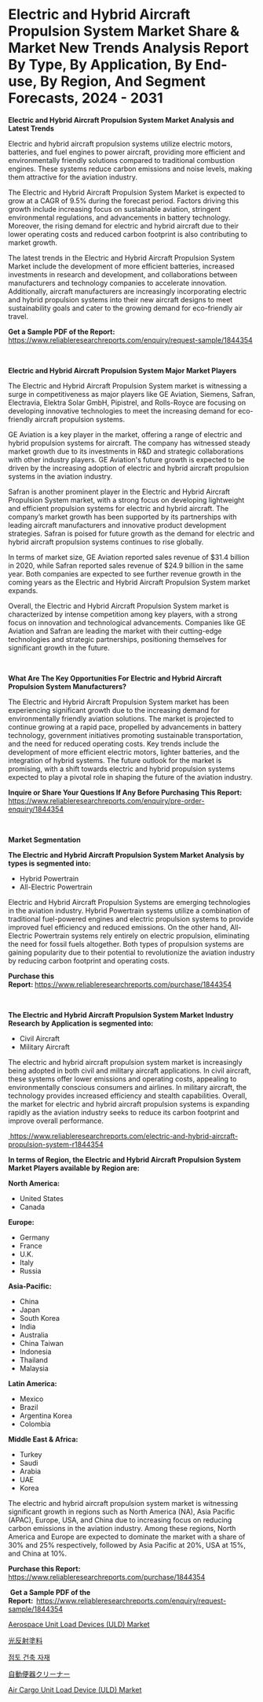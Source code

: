 <p><h1>Electric and Hybrid Aircraft Propulsion System Market Share & Market New Trends Analysis Report By Type, By Application, By End-use, By Region, And Segment Forecasts, 2024 - 2031</h1></p><p><strong>Electric and Hybrid Aircraft Propulsion System Market Analysis and Latest Trends</strong></p>
<p><p>Electric and hybrid aircraft propulsion systems utilize electric motors, batteries, and fuel engines to power aircraft, providing more efficient and environmentally friendly solutions compared to traditional combustion engines. These systems reduce carbon emissions and noise levels, making them attractive for the aviation industry.</p><p>The Electric and Hybrid Aircraft Propulsion System Market is expected to grow at a CAGR of 9.5% during the forecast period. Factors driving this growth include increasing focus on sustainable aviation, stringent environmental regulations, and advancements in battery technology. Moreover, the rising demand for electric and hybrid aircraft due to their lower operating costs and reduced carbon footprint is also contributing to market growth.</p><p>The latest trends in the Electric and Hybrid Aircraft Propulsion System Market include the development of more efficient batteries, increased investments in research and development, and collaborations between manufacturers and technology companies to accelerate innovation. Additionally, aircraft manufacturers are increasingly incorporating electric and hybrid propulsion systems into their new aircraft designs to meet sustainability goals and cater to the growing demand for eco-friendly air travel.</p></p>
<p><strong>Get a Sample PDF of the Report:&nbsp;</strong> <a href="https://www.reliableresearchreports.com/enquiry/request-sample/1844354">https://www.reliableresearchreports.com/enquiry/request-sample/1844354</a></p>
<p>&nbsp;</p>
<p><strong>Electric and Hybrid Aircraft Propulsion System Major Market Players</strong></p>
<p><p>The Electric and Hybrid Aircraft Propulsion System market is witnessing a surge in competitiveness as major players like GE Aviation, Siemens, Safran, Electravia, Elektra Solar GmbH, Pipistrel, and Rolls-Royce are focusing on developing innovative technologies to meet the increasing demand for eco-friendly aircraft propulsion systems.</p><p>GE Aviation is a key player in the market, offering a range of electric and hybrid propulsion systems for aircraft. The company has witnessed steady market growth due to its investments in R&D and strategic collaborations with other industry players. GE Aviation's future growth is expected to be driven by the increasing adoption of electric and hybrid aircraft propulsion systems in the aviation industry.</p><p>Safran is another prominent player in the Electric and Hybrid Aircraft Propulsion System market, with a strong focus on developing lightweight and efficient propulsion systems for electric and hybrid aircraft. The company’s market growth has been supported by its partnerships with leading aircraft manufacturers and innovative product development strategies. Safran is poised for future growth as the demand for electric and hybrid aircraft propulsion systems continues to rise globally.</p><p>In terms of market size, GE Aviation reported sales revenue of $31.4 billion in 2020, while Safran reported sales revenue of $24.9 billion in the same year. Both companies are expected to see further revenue growth in the coming years as the Electric and Hybrid Aircraft Propulsion System market expands.</p><p>Overall, the Electric and Hybrid Aircraft Propulsion System market is characterized by intense competition among key players, with a strong focus on innovation and technological advancements. Companies like GE Aviation and Safran are leading the market with their cutting-edge technologies and strategic partnerships, positioning themselves for significant growth in the future.</p></p>
<p>&nbsp;</p>
<p><strong>What Are The Key Opportunities For Electric and Hybrid Aircraft Propulsion System Manufacturers?</strong></p>
<p><p>The Electric and Hybrid Aircraft Propulsion System market has been experiencing significant growth due to the increasing demand for environmentally friendly aviation solutions. The market is projected to continue growing at a rapid pace, propelled by advancements in battery technology, government initiatives promoting sustainable transportation, and the need for reduced operating costs. Key trends include the development of more efficient electric motors, lighter batteries, and the integration of hybrid systems. The future outlook for the market is promising, with a shift towards electric and hybrid propulsion systems expected to play a pivotal role in shaping the future of the aviation industry.</p></p>
<p><strong>Inquire or Share Your Questions If Any Before Purchasing This Report:</strong> <a href="https://www.reliableresearchreports.com/enquiry/pre-order-enquiry/1844354">https://www.reliableresearchreports.com/enquiry/pre-order-enquiry/1844354</a></p>
<p>&nbsp;</p>
<p><strong>Market Segmentation</strong></p>
<p><strong>The Electric and Hybrid Aircraft Propulsion System Market Analysis by types is segmented into:</strong></p>
<p><ul><li>Hybrid Powertrain</li><li>All-Electric Powertrain</li></ul></p>
<p><p>Electric and Hybrid Aircraft Propulsion Systems are emerging technologies in the aviation industry. Hybrid Powertrain systems utilize a combination of traditional fuel-powered engines and electric propulsion systems to provide improved fuel efficiency and reduced emissions. On the other hand, All-Electric Powertrain systems rely entirely on electric propulsion, eliminating the need for fossil fuels altogether. Both types of propulsion systems are gaining popularity due to their potential to revolutionize the aviation industry by reducing carbon footprint and operating costs.</p></p>
<p><strong>Purchase this Report:&nbsp;</strong><a href="https://www.reliableresearchreports.com/purchase/1844354">https://www.reliableresearchreports.com/purchase/1844354</a></p>
<p>&nbsp;</p>
<p><strong>The Electric and Hybrid Aircraft Propulsion System Market Industry Research by Application is segmented into:</strong></p>
<p><ul><li>Civil Aircraft</li><li>Military Aircraft</li></ul></p>
<p><p>The electric and hybrid aircraft propulsion system market is increasingly being adopted in both civil and military aircraft applications. In civil aircraft, these systems offer lower emissions and operating costs, appealing to environmentally conscious consumers and airlines. In military aircraft, the technology provides increased efficiency and stealth capabilities. Overall, the market for electric and hybrid aircraft propulsion systems is expanding rapidly as the aviation industry seeks to reduce its carbon footprint and improve overall performance.</p></p>
<p><a href="https://www.reliableresearchreports.com/electric-and-hybrid-aircraft-propulsion-system-r1844354">&nbsp;https://www.reliableresearchreports.com/electric-and-hybrid-aircraft-propulsion-system-r1844354</a></p>
<p><strong>In terms of Region, the Electric and Hybrid Aircraft Propulsion System Market Players available by Region are:</strong></p>
<p>
    <p> <strong> North America: </strong>
        <ul>
            <li>United States</li>
            <li>Canada</li>
        </ul>
        </p> 
    <p> <strong> Europe: </strong>
        <ul>
            <li>Germany</li>
            <li>France</li>
            <li>U.K.</li>
            <li>Italy</li>
            <li>Russia</li>
        </ul>
        </p> 
    <p> <strong> Asia-Pacific: </strong>
        <ul>
            <li>China</li>
            <li>Japan</li>
            <li>South Korea</li>
            <li>India</li>
            <li>Australia</li>
            <li>China Taiwan</li>
            <li>Indonesia</li>
            <li>Thailand</li>
            <li>Malaysia</li>
        </ul>
        </p> 
    <p> <strong> Latin America: </strong>
        <ul>
            <li>Mexico</li>
            <li>Brazil</li>
            <li>Argentina Korea</li>
            <li>Colombia</li>
        </ul>
        </p> 
    <p> <strong> Middle East & Africa: </strong>
        <ul>
            <li>Turkey</li>
            <li>Saudi</li>
            <li>Arabia</li>
            <li>UAE</li>
            <li>Korea</li>
        </ul>
    </p>
    </p>
<p><p>The electric and hybrid aircraft propulsion system market is witnessing significant growth in regions such as North America (NA), Asia Pacific (APAC), Europe, USA, and China due to increasing focus on reducing carbon emissions in the aviation industry. Among these regions, North America and Europe are expected to dominate the market with a share of 30% and 25% respectively, followed by Asia Pacific at 20%, USA at 15%, and China at 10%.</p></p>
<p><strong>Purchase this Report: </strong><a href="https://www.reliableresearchreports.com/purchase/1844354">https://www.reliableresearchreports.com/purchase/1844354</a></p>
<p>&nbsp;<strong>Get a Sample PDF of the Report:&nbsp;&nbsp;</strong><a href="https://www.reliableresearchreports.com/enquiry/request-sample/1844354">https://www.reliableresearchreports.com/enquiry/request-sample/1844354</a></p>
<p><strong></strong></p>
<p><p><a href="https://github.com/kathiaseamanalvaradovlprc2h/Market-Research-Report-List-2/blob/main/aerospace-unit-load-devices-uld-market.md">Aerospace Unit Load Devices (ULD) Market</a></p><p><a href="https://medium.com/@kaydenjohns1964/%E5%85%89%E5%8F%8D%E5%B0%84%E5%A1%97%E6%96%99%E5%B8%82%E5%A0%B4%E8%AA%BF%E6%9F%BB%E3%83%AC%E3%83%9D%E3%83%BC%E3%83%88-%E3%81%9D%E3%81%AE%E6%AD%B4%E5%8F%B2%E3%81%A8%E4%BA%88%E6%B8%AC2024%E5%B9%B4%E3%81%8B%E3%82%892031%E5%B9%B4-6dc7a77459d1">光反射塗料</a></p><p><a href="https://medium.com/@kellylyncyh543964/%EC%A0%90%ED%86%A0-%EA%B1%B4%EC%B6%95-%EC%9E%90%EB%A3%8C-%EC%8B%9C%EC%9E%A5-%EC%9C%A0%ED%98%95-%EC%9D%91%EC%9A%A9-%EB%B0%8F-%EC%A7%80%EB%A6%AC%EC%97%90-%EC%9D%98%ED%95%9C-%ED%8F%AC%EA%B4%84%EC%A0%81-%ED%8F%89%EA%B0%80-7d3b74c97bb8">점토 건축 자재</a></p><p><a href="https://github.com/JaydaWisoky2014/Market-Research-Report-List-1/blob/main/614559442813.md">自動便器クリーナー</a></p><p><a href="https://github.com/wusalecollins540tpqoz/Market-Research-Report-List-2/blob/main/air-cargo-unit-load-device-uld-market.md">Air Cargo Unit Load Device (ULD) Market</a></p></p>